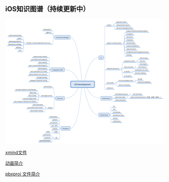 ## iOS知识图谱（持续更新中）

![](./iOS-knowledgemap.png)

[xmind文件](./iOS-knowledgemap.xmind)

[动画简介](./Animation/animation.basic.md)

[pbxproj 文件简介](./Base/pbxproj.md)